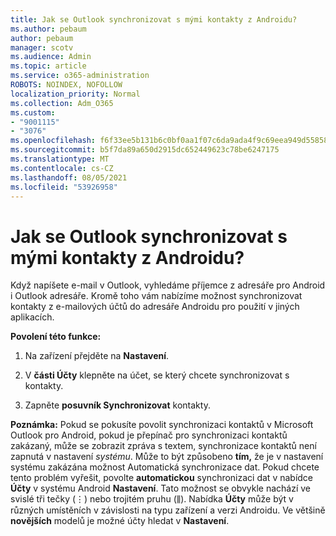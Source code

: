 ```yaml
---
title: Jak se Outlook synchronizovat s mými kontakty z Androidu?
ms.author: pebaum
author: pebaum
manager: scotv
ms.audience: Admin
ms.topic: article
ms.service: o365-administration
ROBOTS: NOINDEX, NOFOLLOW
localization_priority: Normal
ms.collection: Adm_O365
ms.custom:
- "9001115"
- "3076"
ms.openlocfilehash: f6f33ee5b131b6c0bf0aa1f07c6da9ada4f9c69eea949d55858f549b43ebd29a
ms.sourcegitcommit: b5f7da89a650d2915dc652449623c78be6247175
ms.translationtype: MT
ms.contentlocale: cs-CZ
ms.lasthandoff: 08/05/2021
ms.locfileid: "53926958"
---
```

# <a name="how-does-outlook-sync-with-my-android-contacts"></a>Jak se Outlook synchronizovat s mými kontakty z Androidu?

Když napíšete e-mail v Outlook, vyhledáme příjemce z adresáře pro Android i Outlook adresáře. Kromě toho vám nabízíme možnost synchronizovat kontakty z e-mailových účtů do adresáře Androidu pro použití v jiných aplikacích. 
 
**Povolení této funkce:**
 
1. Na zařízení přejděte na **Nastavení**.

2. V **části Účty** klepněte na účet, se který chcete synchronizovat s kontakty.

3. Zapněte **posuvník Synchronizovat** kontakty.
 
**Poznámka:** Pokud se pokusíte povolit synchronizaci kontaktů v Microsoft Outlook pro  Android, pokud je přepínač pro synchronizaci kontaktů zakázaný, může se zobrazit zpráva s textem, synchronizace kontaktů není zapnutá v nastavení *systému*. Může to být způsobeno **tím,** že je v nastavení systému zakázána možnost Automatická synchronizace dat. Pokud chcete tento problém vyřešit, povolte **automatickou** synchronizaci dat v nabídce **Účty** v systému Android **Nastavení**. Tato možnost se obvykle nachází ve svislé tři tečky (⋮) nebo trojitém pruhu (⫼). Nabídka  **Účty** může být v různých umístěních v závislosti na typu zařízení a verzi Androidu. Ve většině **novějších** modelů je možné účty hledat v **Nastavení**.